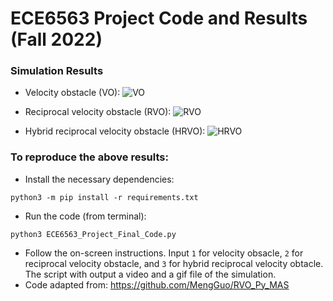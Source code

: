 # ECE6563 Project Code and Results (Fall 2022)
### Simulation Results
 - Velocity obstacle (VO):
 ![VO](https://user-images.githubusercontent.com/103329531/206857905-3a6b6442-da06-4254-8b1d-a8de3f5e57ca.gif)

 - Reciprocal velocity obstacle (RVO):
 ![RVO](https://user-images.githubusercontent.com/103329531/206857953-d627bf8d-51ef-437c-a1e0-7e551c51543d.gif)
 
 - Hybrid reciprocal velocity obstacle (HRVO): 
 ![HRVO](https://user-images.githubusercontent.com/103329531/206858041-9f0598bd-eee4-4a97-90ef-94e8a6bf3929.gif)
 
 ### To reproduce the above results: 
  - Install the necessary dependencies:
  ```
  python3 -m pip install -r requirements.txt
  ```
  - Run the code (from terminal):
  ```
  python3 ECE6563_Project_Final_Code.py
  ```
  - Follow the on-screen instructions. Input `1` for velocity obsacle, `2` for reciprocal velocity obstacle, and `3` for hybrid reciprocal velocity obtacle. The script with output a video and a gif file of the simulation.
  - Code adapted from: https://github.com/MengGuo/RVO_Py_MAS

 
